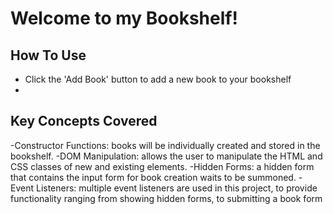 # Welcome to my Bookshelf!


## How To Use
- Click the 'Add Book' button to add a new book to your bookshelf
- 


## Key Concepts Covered
-Constructor Functions: books will be individually created and stored in the bookshelf.
-DOM Manipulation: allows the user to manipulate the HTML and CSS classes of new and existing elements.
-Hidden Forms: a hidden form that contains the input form for book creation waits to be summoned.
-Event Listeners: multiple event listeners are used in this project, to provide functionality ranging from showing hidden forms, to 
submitting a book form
